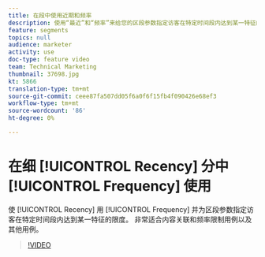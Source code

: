 ```yaml
---
title: 在段中使用近期和频率
description: 使用“最近”和“频率”来给您的区段参数指定访客在特定时间段内达到某一特征的次数。 非常适合内容关联和频率限制用例以及其他用例。
feature: segments
topics: null
audience: marketer
activity: use
doc-type: feature video
team: Technical Marketing
thumbnail: 37698.jpg
kt: 5866
translation-type: tm+mt
source-git-commit: ceee87fa507dd05f6a0f6f15fb4f090426e68ef3
workflow-type: tm+mt
source-wordcount: '86'
ht-degree: 0%

---
```



# 在细 [!UICONTROL Recency] 分中 [!UICONTROL Frequency] 使用

使 [!UICONTROL Recency] 用 [!UICONTROL Frequency] 并为区段参数指定访客在特定时间段内达到某一特征的限度。 非常适合内容关联和频率限制用例以及其他用例。

>[!VIDEO](https://video.tv.adobe.com/v/37698/?quality=12&learn=on)
